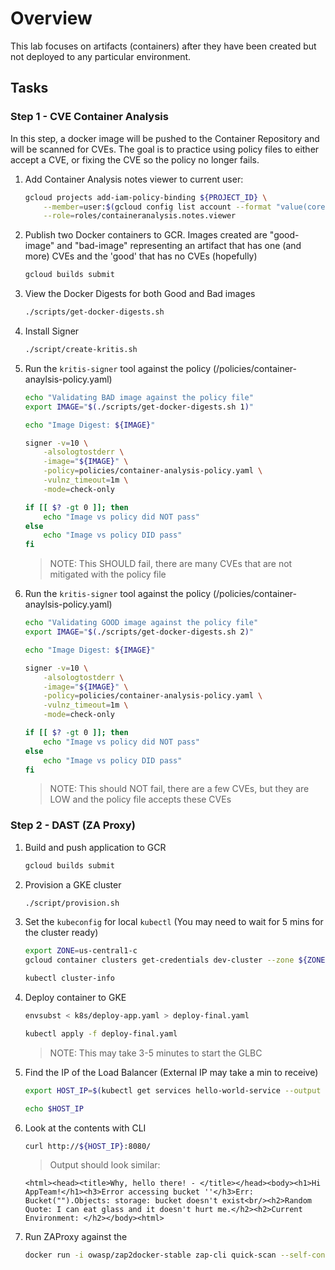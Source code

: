 # Overview

This lab focuses on artifacts (containers) after they have been created but not deployed to any particular environment.

## Tasks

### Step 1 - CVE Container Analysis

In this step, a docker image will be pushed to the Container Repository and will be scanned for CVEs. The goal is to practice using
policy files to either accept a CVE, or fixing the CVE so the policy no longer fails.

1. Add Container Analysis notes viewer to current user:
    ```bash
    gcloud projects add-iam-policy-binding ${PROJECT_ID} \
        --member=user:$(gcloud config list account --format "value(core.account)" 2> /dev/null) \
        --role=roles/containeranalysis.notes.viewer
    ```

1. Publish two Docker containers to GCR. Images created are "good-image" and "bad-image" representing an artifact that has one (and more) CVEs and the 'good' that has no CVEs (hopefully)
    ```bash
    gcloud builds submit
    ```

1. View the Docker Digests for both Good and Bad images

    ```bash
    ./scripts/get-docker-digests.sh
    ```

1. Install Signer
    ```bash
    ./script/create-kritis.sh
    ```

1. Run the `kritis-signer` tool against the policy (/policies/container-anaylsis-policy.yaml)

    ```bash
    echo "Validating BAD image against the policy file"
    export IMAGE="$(./scripts/get-docker-digests.sh 1)"

    echo "Image Digest: ${IMAGE}"

    signer -v=10 \
        -alsologtostderr \
        -image="${IMAGE}" \
        -policy=policies/container-analysis-policy.yaml \
        -vulnz_timeout=1m \
        -mode=check-only

    if [[ $? -gt 0 ]]; then
        echo "Image vs policy did NOT pass"
    else
        echo "Image vs policy DID pass"
    fi

    ```

    > NOTE: This SHOULD fail, there are many CVEs that are not mitigated with the policy file

1. Run the `kritis-signer` tool against the policy (/policies/container-anaylsis-policy.yaml)
    ```bash
    echo "Validating GOOD image against the policy file"
    export IMAGE="$(./scripts/get-docker-digests.sh 2)"

    echo "Image Digest: ${IMAGE}"

    signer -v=10 \
        -alsologtostderr \
        -image="${IMAGE}" \
        -policy=policies/container-analysis-policy.yaml \
        -vulnz_timeout=1m \
        -mode=check-only

    if [[ $? -gt 0 ]]; then
        echo "Image vs policy did NOT pass"
    else
        echo "Image vs policy DID pass"
    fi

    ```
    > NOTE: This should NOT fail, there are a few CVEs, but they are LOW and the policy file accepts these CVEs


### Step 2 - DAST (ZA Proxy)

1. Build and push application to GCR

    ```bash
    gcloud builds submit
    ```

1. Provision a GKE cluster
    ```bash
    ./script/provision.sh
    ```

1. Set the `kubeconfig` for local `kubectl` (You may need to wait for 5 mins for the cluster ready)

    ```bash
    export ZONE=us-central1-c
    gcloud container clusters get-credentials dev-cluster --zone ${ZONE} --project ${PROJECT_ID}

    kubectl cluster-info
    ```

1. Deploy container to GKE

    ```bash
    envsubst < k8s/deploy-app.yaml > deploy-final.yaml

    kubectl apply -f deploy-final.yaml
    ```

    > NOTE: This may take 3-5 minutes to start the GLBC

1. Find the IP of the Load Balancer (External IP may take a min to receive)

    ```bash
    export HOST_IP=$(kubectl get services hello-world-service --output jsonpath='{.status.loadBalancer.ingress[0].ip}')

    echo $HOST_IP
    ```

1. Look at the contents with CLI

    ```bash
    curl http://${HOST_IP}:8080/
    ```

    > Output should look similar:

    ```text
    <html><head><title>Why, hello there! - </title></head><body><h1>Hi AppTeam!</h1><h3>Error accessing bucket ''</h3>Err: Bucket("").Objects: storage: bucket doesn't exist<br/><h2>Random Quote: I can eat glass and it doesn't hurt me.</h2><h2>Current Environment: </h2></body><html>
    ```

1. Run ZAProxy against the
    ```bash
    docker run -i owasp/zap2docker-stable zap-cli quick-scan --self-contained --start-options '-config api.disablekey=true' http://${HOST_IP}/
    ```
